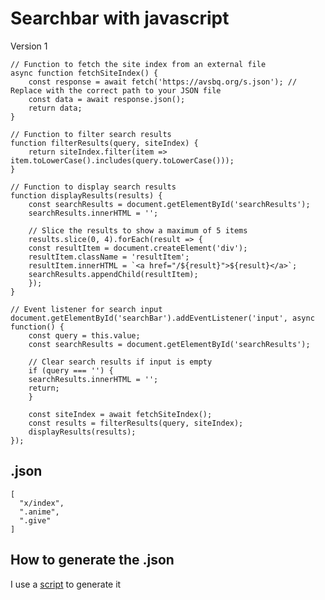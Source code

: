 # Searchbar with javascript

Version 1

	// Function to fetch the site index from an external file
	async function fetchSiteIndex() {
	    const response = await fetch('https://avsbq.org/s.json'); // Replace with the correct path to your JSON file
	    const data = await response.json();
	    return data;
	}

	// Function to filter search results
	function filterResults(query, siteIndex) {
	    return siteIndex.filter(item => item.toLowerCase().includes(query.toLowerCase()));
	}

	// Function to display search results
	function displayResults(results) {
	    const searchResults = document.getElementById('searchResults');
	    searchResults.innerHTML = '';

	    // Slice the results to show a maximum of 5 items
	    results.slice(0, 4).forEach(result => {
		const resultItem = document.createElement('div');
		resultItem.className = 'resultItem';
		resultItem.innerHTML = `<a href="/${result}">${result}</a>`;
		searchResults.appendChild(resultItem);
	    });
	}

	// Event listener for search input
	document.getElementById('searchBar').addEventListener('input', async function() {
	    const query = this.value;
	    const searchResults = document.getElementById('searchResults');
	    
	    // Clear search results if input is empty
	    if (query === '') {
		searchResults.innerHTML = '';
		return;
	    }

	    const siteIndex = await fetchSiteIndex();
	    const results = filterResults(query, siteIndex);
	    displayResults(results);
	});


## .json


	[
	  "x/index",
	  ".anime",
	  ".give"
	]

## How to generate the .json

I use a [script](https://hbk.avsbq.org/cs/shell/json) to generate it
